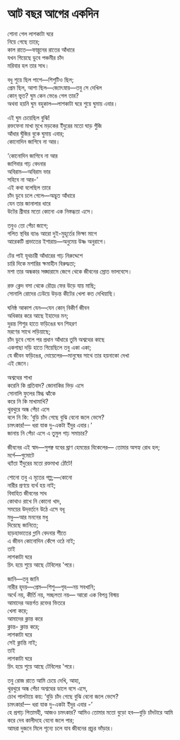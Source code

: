 # আট বছর আগের একদিন

শোনা গেল লাশকাটা ঘরে  
নিয়ে গেছে তারে;  
কাল রাতে—ফাল্গুনের রাতের আঁধারে  
যখন গিয়েছে ডুবে পঞ্চমীর চাঁদ  
মরিবার হল তার সাধ।

বধু শুয়ে ছিল পাশে—শিশুটিও ছিল;  
প্রেম ছিল, আশা ছিল—জ্যোৎস্নায়—তবু সে দেখিল  
কোন্‌ ভূত? ঘুম কেন ভেঙে গেল তার?  
অথবা হয়নি ঘুম বহুকাল—লাশকাটা ঘরে শুয়ে ঘুমায় এবার।

এই ঘুম চেয়েছিল বুঝি!  
রক্তফেনা মাখা মুখে মড়কের ইঁদুরের মতো ঘাড় গুঁজি  
আঁধার ঘুঁজির বুকে ঘুমায় এবার;  
কোনোদিন জাগিবে না আর।

‘কোনোদিন জাগিবে না আর  
জাগিবার গাঢ় বেদনার  
অবিরাম—অবিরাম ভার  
সহিবে না আর-’  
এই কথা বলেছিল তারে  
চাঁদ ডুবে চলে গেলে—অদ্ভুত আঁধারে  
যেন তার জানালার ধারে  
উটের গ্রীবার মতো কোনো এক নিস্তব্ধতা এসে।

তবুও তো পেঁচা জাগে;  
গলিত স্থবির ব্যাঙ আরো দুই-মুহূর্তের ভিক্ষা মাগে  
আরেকটি প্রভাতের ইশারায়—অনুমেয় উষ্ণ অনুরাগে।

টের পাই যূথচারী আঁধারের গাঢ় নিরুদ্দেশে  
চারি দিকে মশারির ক্ষমাহীন বিরুদ্ধতা;  
মশা তার অন্ধকার সঙ্ঘারামে জেগে থেকে জীবনের স্রোত ভালবেসে।

রক্ত ক্লেদ বসা থেকে রৌদ্রে ফের উড়ে যায় মাছি;  
সোনালি রোদের ঢেউয়ে উড়ন্ত কীটের খেলা কত দেখিয়াছি।

ঘনিষ্ঠ আকাশ যেন—যেন কোন্‌ বিকীর্ণ জীবন  
অধিকার করে আছে ইহাদের মন;  
দুরন্ত শিশুর হাতে ফড়িঙের ঘন শিহরণ  
মরণের সাথে লড়িয়াছে;  
চাঁদ ডুবে গেলে পর প্রধান আঁধারে তুমি অশ্বত্থের কাছে  
একগাছা দড়ি হাতে গিয়েছিলে তবু একা একা;  
যে জীবন ফড়িঙের, দোয়েলের—মানুষের সাথে তার হয়নাকো দেখা  
এই জেনে।

অশ্বত্থের শাখা  
করেনি কি প্রতিবাদ? জোনাকির ভিড় এসে  
সোনালি ফুলের স্নিগ্ধ ঝাঁকে  
করে নি কি মাখামাখি?  
থুরথুরে অন্ধ পেঁচা এসে  
বলে নি কি: ‘বুড়ি চাঁদ গেছে বুঝি বেনো জলে ভেসে?  
চমৎকার!— ধরা যাক দু-একটা ইঁদুর এবার।’  
জানায় নি পেঁচা এসে এ তুমুল গাঢ় সমাচার?

জীবনের এই স্বাদ—সুপক্ব যবের ঘ্রাণ হেমন্তের বিকেলের— তোমার অসহ্য রোধ হল;  
মর্গে—গুমোটে  
থ্যাঁতা ইঁদুরের মতো রক্তমাখা ঠোঁটে!

শোনো তবু এ মৃতের গল্প;—কোনো  
নারীর প্রণয়ে ব্যর্থ হয় নাই;  
বিবাহিত জীবনের সাধ  
কোথাও রাখে নি কোনো খাদ,  
সময়ের উদ্‌বর্তনে উঠে এসে বধূ  
মধু—আর মননের মধু  
দিয়েছে জানিতে;  
হাড়হাভাতের গ্লানি বেদনার শীতে  
এ জীবন কোনোদিন কেঁপে ওঠে নাই;  
তাই  
লাশকাটা ঘরে  
চিৎ হয়ে শুয়ে আছে টেবিলের 'পরে।

জানি—তবু জানি  
নারীর হৃদয়—প্রেম—শিশু—গৃহ—নয় সবখানি;  
অর্থে নয়, কীর্তি নয়, সচ্ছলতা নয়— আরো এক বিপন্ন বিস্ময়  
আমাদের অন্তর্গত রক্তের ভিতরে  
খেলা করে;  
আমাদের ক্লান্ত করে  
ক্লান্ত- ক্লান্ত করে;  
লাশকাটা ঘরে  
সেই ক্লান্তি নাই;  
তাই  
লাশকাটা ঘরে  
চিৎ হয়ে শুয়ে আছে টেবিলের 'পরে।

তবু রোজ রাতে আমি চেয়ে দেখি, আহা,  
থুরথুরে অন্ধ পেঁচা অশ্বত্থের ডালে বসে এসে,  
চোখ পালটায়ে কয়: ‘বুড়ি চাঁদ গেছে বুঝি বেনো জলে ভেসে?  
চমৎকার!— ধরা যাক দু-একটা ইঁদুর এবার -’  
হে প্রগাঢ় পিতামহী, আজও চমৎকার? আমিও তোমার মতো বুড়ো হব—বুড়ি চাঁদটারে আমি  
করে দেব কালীদহে বেনো জলে পার;  
আমরা দুজনে মিলে শূন্যে চলে যাব জীবনের প্রচুর ভাঁড়ার।

